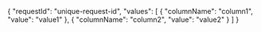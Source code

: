 {
  "requestId": "unique-request-id",
  "values": [
    { "columnName": "column1", "value": "value1" },
    { "columnName": "column2", "value": "value2" }
  ]
}

